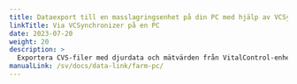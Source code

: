 ```yaml
---
title: Dataexport till en masslagringsenhet på din PC med hjälp av VCSynchronizer-programvaran
linkTitle: Via VCSynchronizer på en PC
date: 2023-07-20
weight: 20
description: >
  Exportera CVS-filer med djurdata och mätvärden från VitalControl-enheten till masslagringen på en dator.
manualLink: /sv/docs/data-link/farm-pc/
---
```

<script>
  window.location.href = "/sv/docs/data-link/farm-pc/";
</script>
